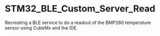 # STM32_BLE_Custom_Server_Read
Recreating a BLE service to do a readout of the BMP280 temperature sensor using CubeMx and the IDE.
